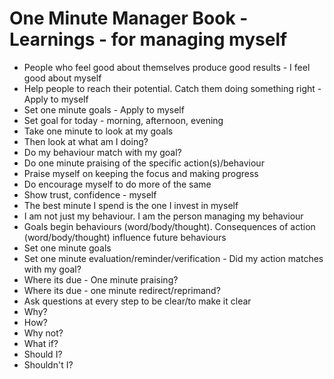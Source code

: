 # One Minute Manager Book - Learnings - for managing myself

* People who feel good about themselves produce good results - I feel good about myself
* Help people to reach their potential. Catch them doing something right - Apply to myself
* Set one minute goals - Apply to myself
* Set goal for today - morning, afternoon, evening
* Take one minute to look at my goals
* Then look at what am I doing?
* Do my behaviour match with my goal?
* Do one minute praising of the specific action(s)/behaviour
* Praise myself on keeping the focus and making progress
* Do encourage myself to do more of the same
* Show trust, confidence - myself
* The best minute I spend is the one I invest in myself
* I am not just my behaviour. I am the person managing my behaviour
* Goals begin behaviours (word/body/thought). Consequences of action (word/body/thought) influence future behaviours
* Set one minute goals
* Set one minute evaluation/reminder/verification - Did my action matches with my goal?
* Where its due - One minute praising?
* Where its due - one minute redirect/reprimand?
* Ask questions at every step to be clear/to make it clear
* Why?
* How?
* Why not?
* What if?
* Should I?
* Shouldn't I?

